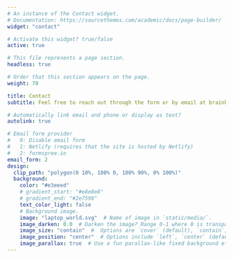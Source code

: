 ```yaml
---
# An instance of the Contact widget.
# Documentation: https://sourcethemes.com/academic/docs/page-builder/
widget: "contact"

# Activate this widget? true/false
active: true

# This file represents a page section.
headless: true

# Order that this section appears on the page.
weight: 70

title: Contact
subtitle: Feel free to reach out through the form or by email at brainhackorg@gmail.com.

# Automatically link email and phone or display as text?
autolink: true

# Email form provider
#   0: Disable email form
#   1: Netlify (requires that the site is hosted by Netlify)
#   2: formspree.io
email_form: 2
design:
  clip_path: "polygon(0 10%, 100% 0, 100% 90%, 0% 100%)"
  background:
    color: "#e3eeed"
    # gradient_start: "#e8e8e8"
    # gradient_end: "#2e7598"
    text_color_light: false
    # Background image.
    image: "laptop_world.svg"  # Name of image in `static/media/`.
    image_darken: 0.0  # Darken the image? Range 0-1 where 0 is transparent and 1 is opaque.
    image_size: "contain"  #  Options are `cover` (default), `contain`, or `actual` size.
    image_position: "center"  # Options include `left`, `center` (default), or `right`.
    image_parallax: true  # Use a fun parallax-like fixed background effect? true/false
---
```

